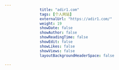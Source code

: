 ---
                title: "adir1.com"
                tags: [个人网站]
                externalUrl: "https://adir1.com/"
                weight: 19
                showDate: false
                showAuthor: false
                showReadingTime: false
                showEdit: false
                showLikes: false
                showViews: false
                layoutBackgroundHeaderSpace: false
                ---

